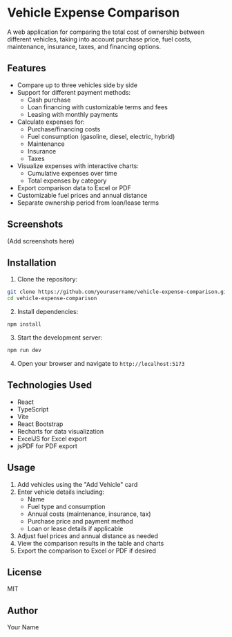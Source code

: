 # Vehicle Expense Comparison

A web application for comparing the total cost of ownership between different vehicles, taking into account purchase price, fuel costs, maintenance, insurance, taxes, and financing options.

## Features

- Compare up to three vehicles side by side
- Support for different payment methods:
  - Cash purchase
  - Loan financing with customizable terms and fees
  - Leasing with monthly payments
- Calculate expenses for:
  - Purchase/financing costs
  - Fuel consumption (gasoline, diesel, electric, hybrid)
  - Maintenance
  - Insurance
  - Taxes
- Visualize expenses with interactive charts:
  - Cumulative expenses over time
  - Total expenses by category
- Export comparison data to Excel or PDF
- Customizable fuel prices and annual distance
- Separate ownership period from loan/lease terms

## Screenshots

(Add screenshots here)

## Installation

1. Clone the repository:
```bash
git clone https://github.com/yourusername/vehicle-expense-comparison.git
cd vehicle-expense-comparison
```

2. Install dependencies:
```bash
npm install
```

3. Start the development server:
```bash
npm run dev
```

4. Open your browser and navigate to `http://localhost:5173`

## Technologies Used

- React
- TypeScript
- Vite
- React Bootstrap
- Recharts for data visualization
- ExcelJS for Excel export
- jsPDF for PDF export

## Usage

1. Add vehicles using the "Add Vehicle" card
2. Enter vehicle details including:
   - Name
   - Fuel type and consumption
   - Annual costs (maintenance, insurance, tax)
   - Purchase price and payment method
   - Loan or lease details if applicable
3. Adjust fuel prices and annual distance as needed
4. View the comparison results in the table and charts
5. Export the comparison to Excel or PDF if desired

## License

MIT

## Author

Your Name
